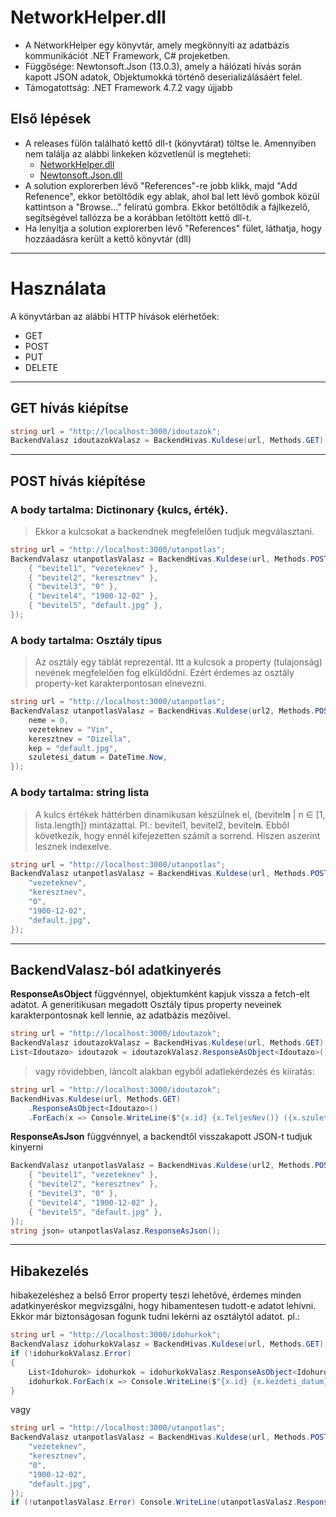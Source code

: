 # NetworkHelper.dll

- A NetworkHelper egy könyvtár, amely megkönnyíti az adatbázis kommunikációt .NET Framework, C# projeketben.
- Függősége: Newtonsoft.Json (13.0.3), amely a hálózati hívás során kapott JSON adatok, Objektumokká történő deserializálásáért felel.
- Támogatottság: .NET Framework 4.7.2 vagy újjabb

## Első lépések
- A releases fülön található kettő dll-t (könyvtárat) töltse le. Amennyiben nem találja az alábbi linkeken közvetlenül is megteheti:
    - [NetworkHelper.dll](https://github.com/vellt/Network_Helper_Library/releases/download/v0.0.1/NetworkHelper.dll)
    - [Newtonsoft.Json.dll](https://github.com/vellt/Network_Helper_Library/releases/download/v0.0.1/Newtonsoft.Json.dll)
- A solution explorerben lévő "References"-re jobb klikk, majd "Add Refenence", ekkor betöltődik egy ablak, ahol bal lett lévő gombok közül kattintson a "Browse..." felíratú gombra.
Ekkor betöltődik a fájlkezelő, segítségével tallózza be a korábban letöltött kettő dll-t.
- Ha lenyitja a solution explorerben lévő "References" fület, láthatja, hogy hozzáadásra került a kettő könyvtár (dll)

-------------

# Használata

A könyvtárban az alábbi HTTP hívások elérhetőek:
- GET
- POST
- PUT
- DELETE

-------------

## GET hívás kiépítse
```C#
string url = "http://localhost:3000/idoutazok";
BackendValasz idoutazokValasz = BackendHivas.Kuldese(url, Methods.GET);
```

-------------

## POST hívás kiépítése
### A body tartalma: Dictinonary {kulcs, érték}.
> Ekkor a kulcsokat a backendnek megfelelően tudjuk megválasztani.
```C#
string url = "http://localhost:3000/utanpotlas";
BackendValasz utanpotlasValasz = BackendHivas.Kuldese(url, Methods.POST, new Dictionary<string, string> {
    { "bevitel1", "vezeteknev" },
    { "bevitel2", "keresztnev" },
    { "bevitel3", "0" },
    { "bevitel4", "1900-12-02" },
    { "bevitel5", "default.jpg" },
});
```
### A body tartalma: Osztály típus
> Az osztály egy táblát reprezentál. Itt a kulcsok a property (tulajonság) nevének megfelelően fog elküldődni. Ezért érdemes az osztály property-ket karakterpontosan elnevezni.
```C#
string url = "http://localhost:3000/utanpotlas";
BackendValasz utanpotlasValasz = BackendHivas.Kuldese(url2, Methods.POST, new Idoutazo {
    neme = 0,
    vezeteknev = "Vin",
    keresztnev = "Dizella",
    kep = "default.jpg",
    szuletesi_datum = DateTime.Now,
});
```
### A body tartalma: string lista
> A kulcs értékek háttérben dinamikusan készülnek el, (bevitel**n** | n ∈ [1, lista.length]) mintázattal. Pl.: bevitel1, bevitel2, bevitel**n**. Ebből következik, hogy ennél kifejezetten számít a sorrend. Hiszen aszerint lesznek indexelve.
```C#
string url = "http://localhost:3000/utanpotlas";
BackendValasz utanpotlasValasz = BackendHivas.Kuldese(url, Methods.POST, new List<string> {
    "vezeteknev",
    "keresztnev",
    "0",
    "1900-12-02",
    "default.jpg",
});
```
-------------

## BackendValasz-ból adatkinyerés
**ResponseAsObject** függvénnyel, objektumként kapjuk vissza a fetch-elt adatot. A generitikusan megadott Osztály típus property neveinek karakterpontosnak kell lennie, az adatbázis mezőivel.
```C#
string url = "http://localhost:3000/idoutazok";
BackendValasz idoutazokValasz = BackendHivas.Kuldese(url, Methods.GET);
List<Idoutazo> idoutazok = idoutazokValasz.ResponseAsObject<Idoutazo>(); // háttérben Json deserializálás történik
```

> vagy rövidebben, láncolt alakban egyből adatlekérdezés és kiíratás:
```C#
string url = "http://localhost:3000/idoutazok";
BackendHivas.Kuldese(url, Methods.GET)
    .ResponseAsObject<Idoutazo>()
    .ForEach(x => Console.WriteLine($"{x.id} {x.TeljesNev()} ({x.szuletesi_datum.Year})"));
```

**ResponseAsJson** függvénnyel, a backendtől visszakapott JSON-t tudjuk kinyerni
```C#
BackendValasz utanpotlasValasz = BackendHivas.Kuldese(url2, Methods.POST, new Dictionary<string, string> {
    { "bevitel1", "vezeteknev" },
    { "bevitel2", "keresztnev" },
    { "bevitel3", "0" },
    { "bevitel4", "1900-12-02" },
    { "bevitel5", "default.jpg" },
});
string json= utanpotlasValasz.ResponseAsJson();
```

-------------

## Hibakezelés
hibakezeléshez a belső Error property teszi lehetővé, érdemes minden adatkinyeréskor megvizsgálni, hogy hibamentesen tudott-e adatot lehívni. Ekkor már biztonságosan fogunk tudni lekérni az osztálytól adatot. pl.:
```C#
string url = "http://localhost:3000/idohurkok";
BackendValasz idohurkokValasz = BackendHivas.Kuldese(url, Methods.GET);
if (!idohurkokValasz.Error)
{
    List<Idohurok> idohurkok = idohurkokValasz.ResponseAsObject<Idohurok>();
    idohurkok.ForEach(x => Console.WriteLine($"{x.id} {x.kezdeti_datum} {x.veg_datum} {x.esemeny_nev}"));
}
```
vagy 
```C#
string url = "http://localhost:3000/utanpotlas";
BackendValasz utanpotlasValasz = BackendHivas.Kuldese(url, Methods.POST, new List<string> {
    "vezeteknev",
    "keresztnev",
    "0",
    "1900-12-02",
    "default.jpg",
});
if (!utanpotlasValasz.Error) Console.WriteLine(utanpotlasValasz.ResponseAsJson());
```
